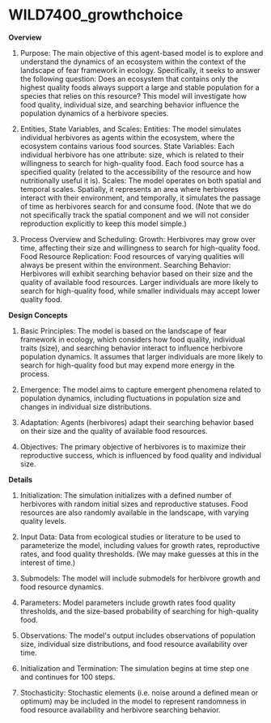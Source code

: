 # WILD7400_growthchoice

**Overview**

1. Purpose:
The main objective of this agent-based model is to explore and understand the dynamics of an ecosystem within the context of the landscape of fear framework in ecology. Specifically, it seeks to answer the following question: Does an ecosystem that contains only the highest quality foods always support a large and stable population for a species that relies on this resource? This model will investigate how food quality, individual size, and searching behavior influence the population dynamics of a herbivore species.

2. Entities, State Variables, and Scales:
Entities: The model simulates individual herbivores as agents within the ecosystem, where the ecosystem contains various food sources.
State Variables: Each individual herbivore has one attribute: size, which is related to their willingness to search for high-quality food. Each food source has a specified quality (related to the accessibility of the resource and how nutritionally useful it is).
Scales: The model operates on both spatial and temporal scales. Spatially, it represents an area where herbivores interact with their environment, and temporally, it simulates the passage of time as herbivores search for and consume food. (Note that we do not specifically track the spatial component and we will not consider reproduction explicitly to keep this model simple.)

3. Process Overview and Scheduling:
Growth: Herbivores may grow over time, affecting their size and willingness to search for high-quality food.
Food Resource Replication: Food resources of varying qualities will always be present within the environment.
Searching Behavior: Herbivores will exhibit searching behavior based on their size and the quality of available food resources. Larger individuals are more likely to search for high-quality food, while smaller individuals may accept lower quality food.


**Design Concepts**

1. Basic Principles: The model is based on the landscape of fear framework in ecology, which considers how food quality, individual traits (size), and searching behavior interact to influence herbivore population dynamics. It assumes that larger individuals are more likely to search for high-quality food but may expend more energy in the process.

2. Emergence: The model aims to capture emergent phenomena related to population dynamics, including fluctuations in population size and changes in individual size distributions.

3. Adaptation: Agents (herbivores) adapt their searching behavior based on their size and the quality of available food resources.

4. Objectives: The primary objective of herbivores is to maximize their reproductive success, which is influenced by food quality and individual size.


**Details**

1. Initialization: The simulation initializes with a defined number of herbivores with random initial sizes and reproductive statuses. Food resources are also randomly available in the landscape, with varying quality levels.

2. Input Data: Data from ecological studies or literature to be used to parameterize the model, including values for growth rates, reproductive rates, and food quality thresholds. (We may make guesses at this in the interest of time.)

3. Submodels: The model will include submodels for herbivore growth and food resource dynamics.

4. Parameters: Model parameters include growth rates food quality thresholds, and the size-based probability of searching for high-quality food.

5. Observations: The model's output includes observations of population size, individual size distributions, and food resource availability over time.

6. Initialization and Termination: The simulation begins at time step one and continues for 100 steps.

7. Stochasticity: Stochastic elements (i.e. noise around a defined mean or optimum) may be included in the model to represent randomness in food resource availability and herbivore searching behavior.
